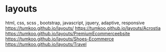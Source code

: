 # layouts
html, css, scss , bootstrap, javascript, jquery, adaptive, responsive
<br>
https://tumkoo.github.io/layouts/
https://tumkoo.github.io/layouts/Acrostia
https://tumkoo.github.io/layouts/PremiumEcommerceebsite
https://tumkoo.github.io/layouts/Shoes-Ecommerce
https://tumkoo.github.io/layouts/Travel
